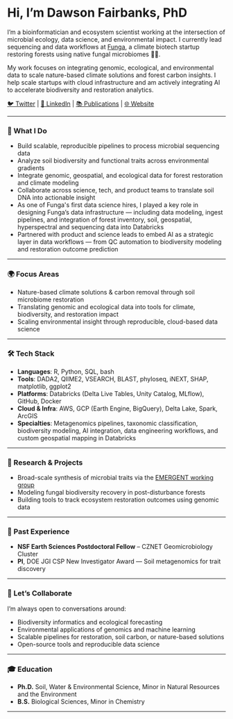 # Hi, I’m Dawson Fairbanks, PhD

I’m a bioinformatician and ecosystem scientist working at the intersection of microbial ecology, data science, and environmental impact. I currently lead sequencing and data workflows at [Funga](https://www.funga.earth), a climate biotech startup restoring forests using native fungal microbiomes 🌲🍄.

My work focuses on integrating genomic, ecological, and environmental data to scale nature-based climate solutions and forest carbon insights. I help scale startups with cloud infrastructure and am actively integrating AI to accelerate biodiversity and restoration analytics.

[🐦 Twitter](https://twitter.com/dawsonfairbanks) | [👔 LinkedIn](https://www.linkedin.com/in/dawsonfairbanks/) | [📚 Publications](https://scholar.google.com/citations?user=TjtNlmcAAAAJ&hl=en&oi=ao) | [🌐 Website](https://dawsonfairbanks.com)

---

### 🔬 What I Do
- Build scalable, reproducible pipelines to process microbial sequencing data  
- Analyze soil biodiversity and functional traits across environmental gradients  
- Integrate genomic, geospatial, and ecological data for forest restoration and climate modeling  
- Collaborate across science, tech, and product teams to translate soil DNA into actionable insight  
- As one of Funga's first data science hires, I played a key role in designing Funga’s data infrastructure — including data modeling, ingest pipelines, and integration of forest inventory, soil, geospatial, hyperspectral and sequencing data into Databricks  
- Partnered with product and science leads to embed AI as a strategic layer in data workflows — from QC automation to biodiversity modeling and restoration outcome prediction

---

### 🌍 Focus Areas
- Nature-based climate solutions & carbon removal through soil microbiome restoration  
- Translating genomic and ecological data into tools for climate, biodiversity, and restoration impact  
- Scaling environmental insight through reproducible, cloud-based data science  

---

### 🛠 Tech Stack
- **Languages**: R, Python, SQL, bash  
- **Tools**: DADA2, QIIME2, VSEARCH, BLAST, phyloseq, iNEXT, SHAP, matplotlib, ggplot2  
- **Platforms**: Databricks (Delta Live Tables, Unity Catalog, MLflow), GitHub, Docker  
- **Cloud & Infra**: AWS, GCP (Earth Engine, BigQuery), Delta Lake, Spark, ArcGIS  
- **Specialties**: Metagenomics pipelines, taxonomic classification, biodiversity modeling, AI integration, data engineering workflows, and custom geospatial mapping in Databricks  

---

### 🌱 Research & Projects
- Broad-scale synthesis of microbial traits via the [EMERGENT working group](https://lternet.edu/working-groups/ecological-metagenome-derived-reference-genomes-and-traits-emergent/)  
- Modeling fungal biodiversity recovery in post-disturbance forests  
- Building tools to track ecosystem restoration outcomes using genomic data  

---

### 🧪 Past Experience
- **NSF Earth Sciences Postdoctoral Fellow** – CZNET Geomicrobiology Cluster  
- **PI**, DOE JGI CSP New Investigator Award — Soil metagenomics for trait discovery  

---

### 🤝 Let’s Collaborate
I’m always open to conversations around:
- Biodiversity informatics and ecological forecasting  
- Environmental applications of genomics and machine learning  
- Scalable pipelines for restoration, soil carbon, or nature-based solutions  
- Open-source tools and reproducible data science

---

### 🎓 Education
- **Ph.D.** Soil, Water & Environmental Science, Minor in Natural Resources and the Environment  
- **B.S.** Biological Sciences, Minor in Chemistry

---
